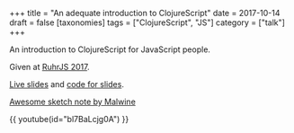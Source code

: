 +++
title = "An adequate introduction to ClojureScript"
date = 2017-10-14
draft = false
[taxonomies]
tags = ["ClojureScript", "JS"]
category = ["talk"]
+++

An introduction to ClojureScript for JavaScript people.

Given at [RuhrJS 2017](https://2017.ruhrjs.de/).

[Live slides](https://lislis.de/talks/adequate-cljs/) and [code for slides]("https://github.com/lislis/adequate-clojurescript).

[Awesome sketch note by Malwine](https://twitter.com/malweene/status/919216703313244160)


{{ youtube(id="bl7BaLcjg0A") }}
